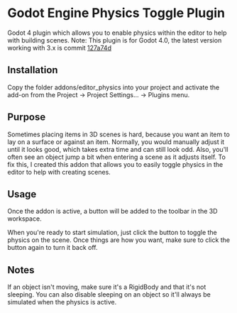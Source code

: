 # Godot Engine Physics Toggle Plugin
Godot 4 plugin which allows you to enable physics within the editor to help with building scenes.
Note: This plugin is for Godot 4.0, the latest version working with 3.x is commit [127a74d](https://github.com/andersmmg/godot-physics-toggle/commit/127a74d4a6c6eafee8e6b9bbb9210f4e3c7be252)

## Installation
Copy the folder addons/editor_physics into your project and activate the add-on from the Project -> Project Settings... -> Plugins menu.

## Purpose
Sometimes placing items in 3D scenes is hard, because you want an item to lay on a surface or against an item. Normally, you would manually adjust it until it looks good, which takes extra time and can still look odd. Also, you'll often see an object jump a bit when entering a scene as it adjusts itself. To fix this, I created this addon that allows you to easily toggle physics in the editor to help with creating scenes.

## Usage
Once the addon is active, a button will be added to the toolbar in the 3D workspace.

When you're ready to start simulation, just click the button to toggle the physics on the scene. Once things are how you want, make sure to click the button again to turn it back off.

## Notes
If an object isn't moving, make sure it's a RigidBody and that it's not sleeping. You can also disable sleeping on an object so it'll always be simulated when the physics is active.
